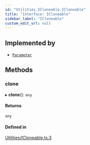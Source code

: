 ```yaml
---
id: "Utilities_ICloneable.ICloneable"
title: "Interface: ICloneable"
sidebar_label: "ICloneable"
custom_edit_url: null
---
```




## Implemented by

- [`Parameter`](../SceneTree/Parameters/SceneTree_Parameters_Parameter.Parameter)

## Methods

### clone

▸ **clone**(): `any`

#### Returns

`any`

#### Defined in

[Utilities/ICloneable.ts:3](https://github.com/ZeaInc/zea-engine/blob/a43ac923/src/Utilities/ICloneable.ts#L3)

